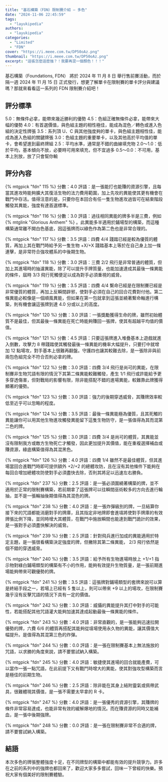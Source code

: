 ```yaml
---
title: "基石構築（FDN）限制賽介紹 — 多色"
date: "2024-11-06 22:45:59"
tags:
  - "layukipedia"
authors:
  - "layukipedia"
categories:
  - "Limited"
  - "FDN"
cover: "https://i.meee.com.tw/DP50oAz.png"
thumbnail: "https://i.meee.com.tw/DP50oAz.png"
excerpt: "這張怎麼這麼強？！我要再混一個顏色！！！"
---
```


基石構築（Foundations, FDN） 將於 2024 年 11 月 8 日 舉行售前賽活動，而於隔一週 2024 年 11 月 15 日 正式發行，想更了解單卡在限制賽的單卡評分與建議嗎？那就來看看這一系列的 FDN 限制賽介紹吧！

## 評分標準

5.0：無條件必拿，能帶來幾近勝利的優勢
4.5：色組正確無條件必拿，能帶來大幅的優勢
4.0：有首選價值，與色組主題的相性極佳，能成為混色／轉色或進入色組的決定性牌張
3.5：系列頂 U、C 與其他強度夠的單卡，與色組主題相性佳，能成為進入色組的關鍵牌張
3.0：色組主題的重要單卡，以及其他高於平均值的單卡，會希望進到最終牌組
2.5：平均水準，通常是不錯的曲線填充物
2.0～1.0：低於平均，基本傾向不放，必要時可用來填充，但不宜過多
0.5～0.0：不可用，基本上別放，放了只會幫你輸

## 評分內容

<!---115--->
{% mtgpick "fdn" 115 %}
分數：4.0
評語：是一張能打也能賺的資源引擎，且每當其進攻時能夠擴大其復活生物的法力費用範圍，加上先攻的異能使其更有機會在戰鬥中存活。值得注意的是，只要你在本回合有任一隻生物進攻過皆可在結束階段觸發其異能，強度有達首選標準。

<!---116--->
{% mtgpick "fdn" 116 %}
分數：3.0
評語：過往相同異能的牌多半是三費，例如 {% mtglink "Glorious Anthem" %} 。此異能多半適用於鋪場型的構築，而這種構築通常離不開白色基底，因這張牌而以綠色作為第二色也是非常合理的。

<!---117--->
{% mtgpick "fdn" 117 %}
分數：3.5
評語：四費 4/4 踐踏已經是較為優質的體質，再加上其在戰鬥時給予另一隻生物 +X/+X 踐踏基本上等於在自己身上加一條連擊，是非常符合強攻體系的中後期生物。

<!---118--->
{% mtgpick "fdn" 118 %}
分數：3.0
評語：三費 2/2 飛行是非常普通的體質，但加上其進場時的抽濾異能，除了可以提升手牌質量，也能加速達成其最後一條異能的條件，屆時 3/3 飛行死觸便足以成為對手必須重視的威脅。

<!---119--->
{% mtgpick "fdn" 119 %}
分數：3.5
評語：四費 4/4 繫命已經是在限制賽已經是非常優質的體質，再加上反瞬間辟邪，使對手必須在自己的回合花費對付他。第二條異能必較像是一個順風異能，但如果在第一包就拿到這張並繞著繫命軸進行構築，則有機會讓這張牌到達 4.0 分或以上的高度。

<!---120--->
{% mtgpick "fdn" 120 %}
分數：3.0
評語：一張獎勵獲得生命的牌，雖然初始體質不是最佳，但其最後一條異能在死亡時能夠賺回一張牌，使其有超越平均值的價值。

<!---121--->
{% mtgpick "fdn" 121 %}
分數：4.5
評語：只要這張牌進入堆疊基本上遊戲就進入倒數，攻擊力 8 帶踐踏使其觸發最後一條異能的機率大幅提升，只要打中就增加 12 點場攻，對手基本上很難再翻盤。守護四也讓其較難去除，是一張除非與前兩包色組完全不符合否則必拿的牌。

<!---122--->
{% mtgpick "fdn" 122 %}
分數：3.0
評語：四費 3/4 飛行是尚可的異能，在限制賽非生物咒語有限的情況下其第二條異能較難觸發，產生 1/1 飛行或許能給予更多穿透傷害，但對戰局的影響有限，除非能搭配不錯的進場異能，較難靠此牌獲得顯著的優勢。

<!---123--->
{% mtgpick "fdn" 123 %}
分數：3.0
評語：強力的後期穿透威脅，其賺牌效率較低至近乎可以忽略的程度。

<!---124--->
{% mtgpick "fdn" 124 %}
分數：3.5
評語：最後一條異能極為優質，且其死觸的異能讓你可以用其他生物進攻觸發異能留下這隻生物防守，是一張值得為其而混第二色的牌。

<!---125--->
{% mtgpick "fdn" 125 %}
分數：3.0
評語：四費 3/4 是尚可的體質，其異能並沒有限制我方或敵方生物死亡才觸發，因此更加提升其價值，能在重複選擇補血或賺資源，綠底構築值得為其混黑色。

<!---126--->
{% mtgpick "fdn" 126 %}
分數：4.0
評語：四費 1/4 雖然不是最佳體質，但其進場當回合進戰鬥時即可提供額外 +2/+2 的總體攻防，且在沒有其他條件下能夠在每回合增加總體攻防使對手必須盡快去除，否則其將足以迅速左右勝負。


<!------------------------------>

<!---237--->
{% mtgpick "fdn" 237 %}
分數：2.5
評語：是一張必須圍繞著構築的牌，並不適用於正常的限制賽構築，若前期拿了這張牌可以往瞬間巫術較多的方向去進行輪抽，並不是一張輪抽後期值得為其混色的牌。

<!---238--->
{% mtgpick "fdn" 238 %}
分數：4.0
評語：是一張炸彈級別的牌，一旦結算你接下來的咒語都能消磨對手的牌庫，且其指定非地牌即會進墳將使對手牌庫的有效牌張比例下降，並同時增大其體質，在戰鬥中施放瞬間也能達到戰鬥詭計的效果，是一張對手必須盡快解決的威脅。

<!---239--->
{% mtgpick "fdn" 239 %}
分數：2.5
評語：針對飛兵進行加成的異能適用於特定主題，是一張很看構築決定強度的牌，但撇除其第二條異能， 2/3 飛行依然是個不錯的穿透威脅。

<!---240--->
{% mtgpick "fdn" 240 %}
分數：3.5
評語：給予所有生物進場時放上 +1/+1 指示物對綠白鋪場類型的構築有不小的作用，能夠有效提升生物質量，是一張前期進場能夠帶來可觀優勢的牌。

<!---241--->
{% mtgpick "fdn" 241 %}
分數：3.5
評語：這張牌對鋪場類型的套牌來說可以算是終結手段之一，若場上已經有 5 隻以上，則可以帶來 +9 以上的場攻，在限制賽幾乎沒有反擊咒語的情況下具有一定的價值。

<!---242--->
{% mtgpick "fdn" 242 %}
分數：3.0
評語：威懾的異能提升其打中對手的可能性，若能搭配其他咒語灌大能夠加速其達成起動最後一條異能的條件。

<!---243--->
{% mtgpick "fdn" 243 %}
分數：4.0
評語：非常直觀的，是一張能夠迅速拉開優勢的牌，六費 6/6 的體質再搭配其能夠從墳場使用永久物的異能，讓其價值大幅提升。是值得為其混第三色的炸彈。

<!---244--->
{% mtgpick "fdn" 244 %}
分數：0.0
評語：是一張在限制賽基本上無法施放的咒語，以求勝的角度來說，請不要嘗試納入構築。

<!---245--->
{% mtgpick "fdn" 245 %}
分數：4.0
評語：敏捷使其進場的回合就能產費，可以當作一張一點咒語，在此前提下又有戰鬥時增大的異能，使其對強攻型構築而言是極佳的前期生物。

<!---246--->
{% mtgpick "fdn" 246 %}
分數：2.5
評語：除非能在其身上結附靈氣或佩帶武具，很難體現其價值，是一張不需要太早拿的 R 卡。

<!---247--->
{% mtgpick "fdn" 247 %}
分數：4.0
評語：是一張優秀的資源引擎，其賺牌的條件非常容易達成，也能非常有效的緩解爆地的情況。而在賺資源的同時又能補血，是一張中後期強牌。

<!---248--->
{% mtgpick "fdn" 248 %}
分數：0.0
評語：是一張在限制賽非常不合適的牌，請不要嘗試納入構築。



## 結語
本次多色的牌張整體強度十足，在不同牌型的構築中都能有效的提升競爭力。許多在之前的系列中的強牌也都回來了，歡迎大家多多嘗試，回味一下曾經的快樂。預祝大家有個美好的限制賽體驗。
